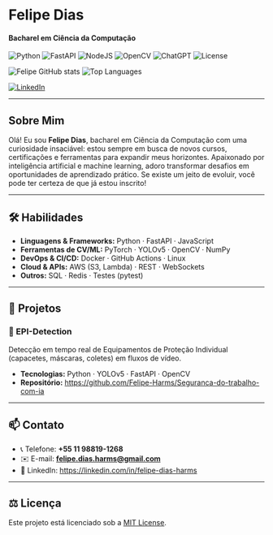 # Felipe Dias  
#### Bacharel em Ciência da Computação

<!-- Badges -->
![Python](https://img.shields.io/badge/python-3.9%2B-blue)
![FastAPI](https://img.shields.io/badge/FastAPI-⚡️-green)
![NodeJS](https://img.shields.io/badge/node.js-6DA55F?style=for-the-badge&logo=node.js&logoColor=white)
![OpenCV](https://img.shields.io/badge/opencv-%23white.svg?style=for-the-badge&logo=opencv&logoColor=white)
![ChatGPT](https://img.shields.io/badge/chatGPT-74aa9c?style=for-the-badge&logo=openai&logoColor=white)
![License](https://img.shields.io/badge/license-MIT-blue)

<!-- GitHub Stats -->
![Felipe GitHub stats](https://github-readme-stats.vercel.app/api?username=Felipe-Harms&show_icons=true&theme=dracula)
![Top Languages](https://github-readme-stats.vercel.app/api/top-langs/?username=Felipe-Harms&layout=compact&theme=dracula)

[![LinkedIn](https://img.shields.io/badge/LinkedIn-0077B5?style=for-the-badge&logo=linkedin&logoColor=white)](https://linkedin.com/in/felipe-dias-harms)

---

## Sobre Mim
Olá! Eu sou **Felipe Dias**, bacharel em Ciência da Computação com uma curiosidade insaciável: estou sempre em busca de novos cursos, certificações e ferramentas para expandir meus horizontes. Apaixonado por inteligência artificial e machine learning, adoro transformar desafios em oportunidades de aprendizado prático. Se existe um jeito de evoluir, você pode ter certeza de que já estou inscrito!  

---

## 🛠️ Habilidades
- **Linguagens & Frameworks:** Python · FastAPI · JavaScript  
- **Ferramentas de CV/ML:** PyTorch · YOLOv5 · OpenCV · NumPy  
- **DevOps & CI/CD:** Docker · GitHub Actions · Linux  
- **Cloud & APIs:** AWS (S3, Lambda) · REST · WebSockets  
- **Outros:** SQL · Redis · Testes (pytest)

---

## 🚀 Projetos

### 🔸 EPI-Detection  
Detecção em tempo real de Equipamentos de Proteção Individual (capacetes, máscaras, coletes) em fluxos de vídeo.  
- **Tecnologias:** Python · YOLOv5 · FastAPI · OpenCV
- **Repositório:** https://github.com/Felipe-Harms/Seguranca-do-trabalho-com-ia

---

## 📫 Contato
- 📞 Telefone: **+55 11 98819-1268**  
- ✉️ E-mail: **felipe.dias.harms@gmail.com**  
- 🔗 LinkedIn: https://linkedin.com/in/felipe-dias-harms

---

## ⚖️ Licença
Este projeto está licenciado sob a [MIT License](./LICENSE).
